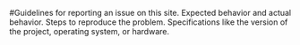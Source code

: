 #Guidelines for reporting an issue on this site. 
Expected behavior and actual behavior.
Steps to reproduce the problem.
Specifications like the version of the project, operating system, or hardware.

